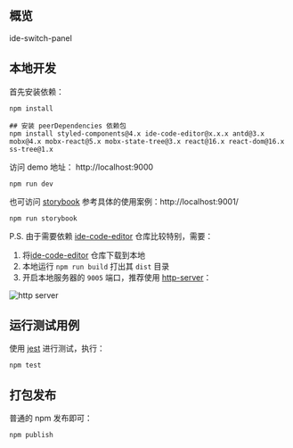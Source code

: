## 概览

ide-switch-panel

## 本地开发

首先安装依赖：
```shell
npm install

## 安装 peerDependencies 依赖包
npm install styled-components@4.x ide-code-editor@x.x.x antd@3.x mobx@4.x mobx-react@5.x mobx-state-tree@3.x react@16.x react-dom@16.x ss-tree@1.x
```

访问 demo 地址： http://localhost:9000
```shell
npm run dev
```

也可访问 [storybook](https://github.com/storybooks/storybook) 参考具体的使用案例：http://localhost:9001/
```shell
npm run storybook
```

P.S. 由于需要依赖 [ide-code-editor](https://github.com/alibaba-paimai-frontend/ide-code-editor) 仓库比较特别，需要：
 1. 将[ide-code-editor](https://github.com/alibaba-paimai-frontend/ide-code-editor) 仓库下载到本地
 2. 本地运行 `npm run build` 打出其 `dist` 目录
 3. 开启本地服务器的 `9005` 端口，推荐使用 [http-server](https://www.npmjs.com/package/http-server)：

![http server](https://ws3.sinaimg.cn/large/006tNc79ly1fz6cheyqhvj30jj03kaai.jpg)

## 运行测试用例

使用 [jest](https://jestjs.io) 进行测试，执行：

```shell
npm test
```

## 打包发布

普通的 npm 发布即可：

```shell
npm publish
```


